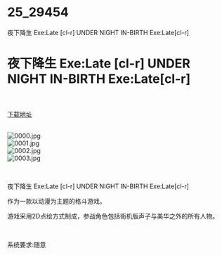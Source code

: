 # 25_29454
夜下降生 Exe:Late [cl-r] UNDER NIGHT IN-BIRTH Exe:Late[cl-r]
# 夜下降生 Exe:Late [cl-r] UNDER NIGHT IN-BIRTH Exe:Late[cl-r]
 <br/></br>
[下载地址](https://www.switch520.cc/article/29454 "下载地址")
<br/></br>

<p><img title="0000.jpg" src="https://www.switch520.cc/muke_img/2022_04_11_5c92179e7916d.jpg" alt="0000.jpg"><br>
<img title="0001.jpg" src="https://www.switch520.cc/muke_img/2022_04_11_c5172528d7c57.jpg" alt="0001.jpg"><br>
<img title="0002.jpg" src="https://www.switch520.cc/muke_img/2022_04_11_87952a36145e6.jpg" alt="0002.jpg"><br>
<img title="0003.jpg" src="https://www.switch520.cc/muke_img/2022_04_11_f1f0c101a488f.jpg" alt="0003.jpg"></p>
<p>&nbsp;</p>
<p>夜下降生 Exe:Late [cl-r] UNDER NIGHT IN-BIRTH Exe:Late[cl-r]</p>
<p>作为一款以动漫为主题的格斗游戏。</p>
<p>游戏采用2D点绘方式制成，参战角色包括街机版声子与美华之外的所有人物。</p>
<p>&nbsp;</p>
<p>系统要求:随意</p>



